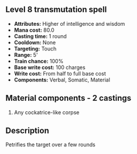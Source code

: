## Level 8 transmutation spell
- **Attributes:** Higher of intelligence and wisdom
- **Mana cost:** 80.0
- **Casting time:** 1 round
- **Cooldown:** None
- **Targeting:** Touch
- **Range:** 5'
- **Train chance:** 100%
- **Base write cost:** 100 charges
- **Write cost:** From half to full base cost
- **Components:** Verbal, Somatic, Material
## Material components - 2 castings
1. Any cockatrice-like corpse
## Description
Petrifies the target over a few rounds

